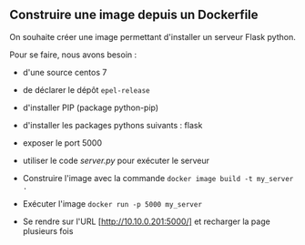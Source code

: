 ## Construire une image depuis un Dockerfile

On souhaite créer une image permettant d'installer un serveur Flask python.

Pour se faire, nous avons besoin :

* d'une source centos 7
* de déclarer le dépôt `epel-release`
* d'installer PIP (package python-pip)
* d'installer les packages pythons suivants : flask
* exposer le port 5000
* utiliser le code *server.py* pour exécuter le serveur

* Construire l'image avec la commande `docker image build -t my_server .`
* Exécuter l'image `docker run -p 5000 my_server`
* Se rendre sur l'URL [http://10.10.0.201:5000/] et recharger la page plusieurs fois
